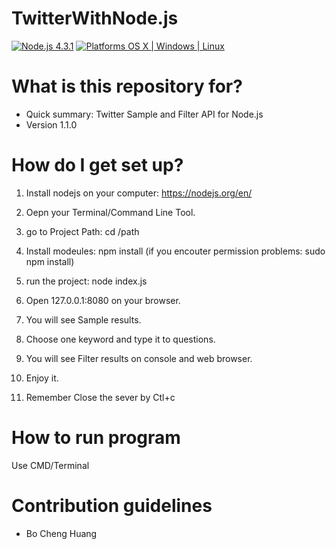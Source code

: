 # TwitterWithNode.js

[![Node.js 4.3.1](https://img.shields.io/badge/Node.js-4.3.1-orange.svg)](https://nodejs.org/en/)
[![Platforms OS X | Windows | Linux](https://img.shields.io/badge/Platforms-OS%20X%20%7C%20Windows%20%7C%20Linux%20-lightgray.svg)](https://nodejs.org/en/)

# What is this repository for? ###

* Quick summary: Twitter Sample and Filter API for Node.js
* Version 1.1.0

# How do I get set up? ###

1. Install nodejs on your computer: https://nodejs.org/en/

2. Oepn your Terminal/Command Line Tool.

3. go to Project Path: cd /path

4. Install modeules: npm install (if you encouter permission problems: sudo npm install)

4. run the project: node index.js

5. Open 127.0.0.1:8080 on your browser.

6. You will see Sample results.

7. Choose one keyword and type it to questions.

8. You will see Filter results on console and web browser.

9. Enjoy it.

10. Remember Close the sever by Ctl+c

# How to run program ###
Use CMD/Terminal

# Contribution guidelines ###
* Bo Cheng Huang
